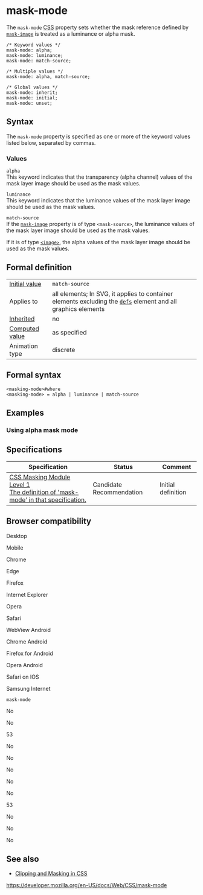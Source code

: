 # mask-mode

The `mask-mode` [CSS](https://developer.mozilla.org/en-US/docs/Web/CSS) property sets whether the mask reference defined by [`mask-image`](mask-image) is treated as a luminance or alpha mask.

    /* Keyword values */
    mask-mode: alpha;
    mask-mode: luminance;
    mask-mode: match-source;

    /* Multiple values */
    mask-mode: alpha, match-source;

    /* Global values */
    mask-mode: inherit;
    mask-mode: initial;
    mask-mode: unset;

## Syntax

The `mask-mode` property is specified as one or more of the keyword values listed below, separated by commas.

### Values

`alpha`  
This keyword indicates that the transparency (alpha channel) values of the mask layer image should be used as the mask values.

`luminance`  
This keyword indicates that the luminance values of the mask layer image should be used as the mask values.

`match-source`  
If the [`mask-image`](mask-image) property is of type `<mask-source>`, the luminance values of the mask layer image should be used as the mask values.

If it is of type [`<image>`](image), the alpha values of the mask layer image should be used as the mask values.

## Formal definition

<table><tbody><tr class="odd"><td><a href="initial_value">Initial value</a></td><td><code>match-source</code></td></tr><tr class="even"><td>Applies to</td><td>all elements; In SVG, it applies to container elements excluding the <a href="https://developer.mozilla.org/en-US/docs/Web/SVG/Element/defs"><code>defs</code></a> element and all graphics elements</td></tr><tr class="odd"><td><a href="inheritance">Inherited</a></td><td>no</td></tr><tr class="even"><td><a href="computed_value">Computed value</a></td><td>as specified</td></tr><tr class="odd"><td>Animation type</td><td>discrete</td></tr></tbody></table>

## Formal syntax

    <masking-mode>#where
    <masking-mode> = alpha | luminance | match-source

## Examples

### Using alpha mask mode

## Specifications

<table><thead><tr class="header"><th>Specification</th><th>Status</th><th>Comment</th></tr></thead><tbody><tr class="odd"><td><a href="https://drafts.fxtf.org/css-masking-1/#the-mask-mode">CSS Masking Module Level 1<br />
<span class="small">The definition of 'mask-mode' in that specification.</span></a></td><td><span class="spec-cr">Candidate Recommendation</span></td><td>Initial definition</td></tr></tbody></table>

## Browser compatibility

Desktop

Mobile

Chrome

Edge

Firefox

Internet Explorer

Opera

Safari

WebView Android

Chrome Android

Firefox for Android

Opera Android

Safari on IOS

Samsung Internet

`mask-mode`

No

No

53

No

No

No

No

No

53

No

No

No

## See also

- [Clipping and Masking in CSS](https://css-tricks.com/clipping-masking-css/)

<a href="https://developer.mozilla.org/en-US/docs/Web/CSS/mask-mode" class="_attribution-link">https://developer.mozilla.org/en-US/docs/Web/CSS/mask-mode</a>
